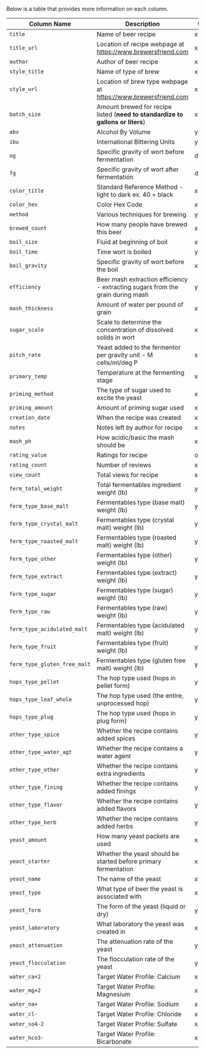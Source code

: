 Below is a table that provides more information on each column.

| Column Name  | Description | Used? |
|---|---|---|
| `title`  | Name of beer recipe | x |
| `title_url` | Location of recipe webpage at https://www.brewersfriend.com | x |
| `author` | Author of beer recipe | x |
| `style_title` | Name of type of brew | x |
| `style_url` | Location of brew type webpage at https://www.brewersfriend.com | x |
| `batch_size` | Amount brewed for recipe listed (**need to standardize to gallons or liters**) | x |
| `abv` | Alcohol By Volume | y |
| `ibu` | International Bittering Units | y |
| `og` | Specific gravity of wort before fermentation | diffg |
| `fg` | Specific gravity of wort after fermentation | diffg |
| `color_title` | Standard Reference Method - light to dark ex. 40 = black | x |
| `color_hex` | Color Hex Code | x |
| `method` |  Various techniques for brewing | y |
| `brewed_count` | How many people have brewed this beer | x |
| `boil_size` | Fluid at beginning of boil | x |
| `boil_time` | Time wort is boiled | y |
| `boil_gravity`| Specific gravity of wort before the boil | x |
| `efficiency` | Beer mash extraction efficiency - extracting sugars from the grain during mash | y |
| `mash_thickness` | Amount of water per pound of grain | x |
| `sugar_scale` | Scale to determine the concentration of dissolved solids in wort| x |
| `pitch_rate` | Yeast added to the fermentor per gravity unit - M cells/ml/deg P | x |
| `primary_temp` | Temperature at the fermenting stage | x |
| `priming_method` | The type of sugar used to excite the yeast | x |
| `priming_amount` | Amount of priming sugar used | x |
| `creation_date` | When the recipe was created | x |
| `notes` | Notes left by author for recipe  | x |
| `mash_ph` | How acidic/basic the mash should be | x |
| `rating_value` | Ratings for recipe | outcome |
| `rating_count` | Number of reviews | x |
| `view_count` | Total views for recipe | x |
| `ferm_total_weight` | Total fermentables ingredient weight (lb) | y |
| `ferm_type_base_malt`  | Fermentables type (base malt) weight (lb) | y |
| `ferm_type_crystal_malt` | Fermentables type (crystal malt) weight (lb) | y |
| `ferm_type_roasted_malt` | Fermentables type (roasted malt) weight (lb)  | y |
| `ferm_type_other` | Fermentables type (other) weight (lb) | y |
| `ferm_type_extract` | Fermentables type (extract) weight (lb) | y |
| `ferm_type_sugar` | Fermentables type (sugar) weight (lb) | y |
| `ferm_type_raw` | Fermentables type (raw) weight (lb) | y |
| `ferm_type_acidulated_malt` | Fermentables type (acidulated malt) weight (lb) | y |
| `ferm_type_fruit` | Fermentables type (fruit) weight (lb) | y |
| `ferm_type_gluten_free_malt` | Fermentables type (gluten free malt) weight (lb) | y |
| `hops_type_pellet` | The hop type used (hops in pellet form) | y |
| `hops_type_leaf_whole` | The hop type used (the entire, unprocessed hop) | y |
| `hops_type_plug` | The hop type used (hops in plug form) | y |
| `other_type_spice` | Whether the recipe contains added spices | y |
| `other_type_water_agt` | Whether the recipe contains a water agent | y |
| `other_type_other` | Whether the recipe contains extra ingredients | y |
| `other_type_fining` | Whether the recipe contains added finings | y |
| `other_type_flavor` | Whether the recipe contains added flavors | y |
| `other_type_herb` | Whether the recipe contains added herbs | y |
| `yeast_amount` | How many yeast packets are used | x |
| `yeast_starter` | Whether the yeast should be started before primary fermentation | x |
| `yeast_name` | The name of the yeast | x |
| `yeast_type` | What type of beer the yeast is associated with | x |
| `yeast_form` | The form of the yeast (liquid or dry) | y |
| `yeast_laboratory` | What laboratory the yeast was created in | x |
| `yeast_attenuation` | The attenuation rate of the yeast | y |
| `yeast_flocculation` | The flocculation rate of the yeast | y |
| `water_ca+2` | Target Water Profile: Calcium | x |
| `water_mg+2` | Target Water Profile: Magnesium | x |
| `water_na+` | Target Water Profile: Sodium | x |
| `water_cl-` | Target Water Profile: Chloride | x |
| `water_so4-2` | Target Water Profile: Sulfate | x |
| `water_hco3-` | Target Water Profile: Bicarbonate | x |


 


